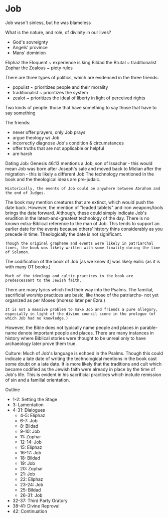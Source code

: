 # Job


Job wasn't sinless, but he was blameless


What is the nature, and role, of divinity in our lives?
- God's sovreignty
- Angels' province
- Mans' dominion


Eliphaz the Eloquent ~ experience is king
Bildad the Brutal ~ traditionalist
Zophar the Zealous ~ piety rules

There are three types of politics, which are evidenced in the three friends:
* populist ~ prioritizes people and their morality
* traditionalist ~ prioritizes the system
* zealot ~ prioritizes the ideal of liberty in light of perceived rights


Two kinds of people:
	those that have something to say
	those that have to say something

The friends:
* never offer prayers, only Job prays
* argue theology w/ Job
* incorrectly diagnose Job's condition & circumstances
* offer truths that are not applicable or helpful
* are harsh


Dating Job:
	Genesis 46:13 mentions a Job, son of Issachar
		- this would mean Job was born after Joseph's sale and moved back to Midian after the migration
	  - this is likely a different Job
	The technology mentioned in the book and the theological ideas are pre-judaic.
  
	Historically, the events of Job could be anywhere between Abraham and the end of Judges.
The book may mention creatures that are extinct, which would push the date back.
However, the mention of "leaded tablets" and iron weapons/tools brings the date forward.
Although, these could simply indicate Job's erudition in the latest-and-greatest technology of the day.
There is no known extra-Biblical reference to the man of Job.
This tends to support an earlier date for the events because others' history thins considerably as you precede in time.
Theologically the date is not significant.

	Though the original grapheme and events were likely in patriarchal times, the book was likely written with some finality during the time of Solomon.
The codification of the book of Job [as we know it] was likely exilic (as it is with many OT books.)

	Much of the ideology and cultic practices in the book are predescessant to the Jewish faith.
There are many lyrics which find their way into the Psalms.
The familial, sacrificial worship practices are basic, like those of the patriarchs- not yet organized as per Moses (moreso later per Ezra.)
	
	It is not a massive problem to make Job and friends a pure allegory, especially in light of the divine council scene in the prologue (of which Job had no knowledge.)
However, the Bible does not typically name people and places in parable- name denote important people and places.
There are many instances in history where Biblical stories were thought to be unreal only to have archaeology later prove them true.


Culture:
	Much of Job's language is echoed in the Psalms.
	Though this could indicate a late date of writing the technological mentions in the book cast some doubt on a late date.
	It is more likely that the traditions and cult which became codified as the Jewish faith were already in place by the time of Job's life.
	This is evident in his sacrificial practices which include remission of sin and a familial orientation.


Outline
* 1-2: Setting the Stage
* 3: Lamentation
* 4-31: Dialogues
	* 4-5: Eliphaz
	* 6-7: Job
	* 8: Bildad
	* 9-10: Job
	* 11: Zophar
	* 12-14: Job
	* 15: Eliphaz
	* 16-17: Job
	* 18: Bildad
	* 19: Job
	* 20: Zophar
	* 21: Job
	* 22: Eliphaz
	* 23-24: Job
	* 25: Bildad
	* 26-31: Job
* 32-37: Third Party Oratory
* 38-41: Divine Reproval
* 42: Continuation
